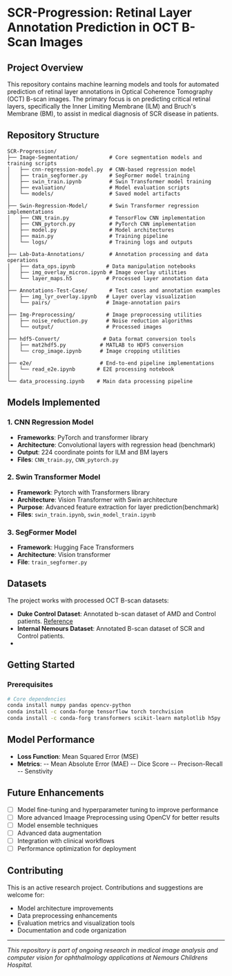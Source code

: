 # SCR-Progression: Retinal Layer Annotation Prediction in OCT B-Scan Images

## Project Overview

This repository contains machine learning models and tools for automated prediction of retinal layer annotations in Optical Coherence Tomography (OCT) B-scan images. The primary focus is on predicting critical retinal layers, specifically the Inner Limiting Membrane (ILM) and Bruch's Membrane (BM), to assist in medical diagnosis of SCR disease in patients.

## Repository Structure

```
SCR-Progression/
├── Image-Segmentation/          # Core segmentation models and training scripts
│   ├── cnn-regression-model.py  # CNN-based regression model
│   ├── train_segformer.py       # SegFormer model training
│   ├── swin_train.ipynb         # Swin Transformer model training
│   ├── evaluation/              # Model evaluation scripts
│   └── models/                  # Saved model artifacts
│
├── Swin-Regression-Model/       # Swin Transformer regression implementations
│   ├── CNN_train.py             # TensorFlow CNN implementation
│   ├── CNN_pytorch.py           # PyTorch CNN implementation
│   ├── model.py                 # Model architectures
│   ├── main.py                  # Training pipeline
│   └── logs/                    # Training logs and outputs
│
├── Lab-Data-Annotations/        # Annotation processing and data operations
│   ├── data_ops.ipynb          # Data manipulation notebooks
│   ├── img_overlay_micron.ipynb # Image overlay utilities
│   └── layer_maps.h5           # Processed layer annotation data
│
├── Annotations-Test-Case/       # Test cases and annotation examples
│   ├── img_lyr_overlay.ipynb   # Layer overlay visualization
│   └── pairs/                  # Image-annotation pairs
│
├── Img-Preprocessing/          # Image preprocessing utilities
│   ├── noise_reduction.py      # Noise reduction algorithms
│   └── output/                 # Processed images
│
├── hdf5-Convert/              # Data format conversion tools
│   ├── mat2hdf5.py           # MATLAB to HDF5 conversion
│   └── crop_image.ipynb      # Image cropping utilities
│
├── e2e/                      # End-to-end pipeline implementations
│   └── read_e2e.ipynb       # E2E processing notebook
│
└── data_processing.ipynb    # Main data processing pipeline
```

## Models Implemented

### 1. CNN Regression Model
- **Frameworks**: PyTorch and transformer library
- **Architecture**: Convolutional layers with regression head (benchmark)
- **Output**: 224 coordinate points for ILM and BM layers
- **Files**: `CNN_train.py`, `CNN_pytorch.py`

### 2. Swin Transformer Model
- **Framework**: Pytorch with Transformers library
- **Architecture**: Vision Transformer with Swin architecture
- **Purpose**: Advanced feature extraction for layer prediction(benchmark)
- **Files**: `swin_train.ipynb`, `swin_model_train.ipynb`

### 3. SegFormer Model
- **Framework**: Hugging Face Transformers
- **Architecture**: Vision transformer
- **File**: `train_segformer.py`

## Datasets

The project works with processed OCT B-scan datasets:
- **Duke Control Dataset**: Annotated b-scan dataset of AMD and Control patients. [Reference](https://people.duke.edu/~sf59/RPEDC_Ophth_2013_dataset.htm)
- **Internal Nemours Dataset**:  Annotated B-scan dataset of SCR and Control patients.
- 
## Getting Started

### Prerequisites
```bash
# Core dependencies
conda install numpy pandas opencv-python
conda install -c conda-forge tensorflow torch torchvision
conda install -c conda-forg transformers scikit-learn matplotlib h5py
```

## Model Performance

- **Loss Function**: Mean Squared Error (MSE)
- **Metrics**:
  -- Mean Absolute Error (MAE)
  -- Dice Score
  -- Precison-Recall
  -- Senstivity

## Future Enhancements

- [ ] Model fine-tuning and hyperparameter tuning to improve performance
- [ ] More advanced Imaage Preprocessing using OpenCV for better results
- [ ] Model ensemble techniques
- [ ] Advanced data augmentation
- [ ] Integration with clinical workflows
- [ ] Performance optimization for deployment

## Contributing

This is an active research project. Contributions and suggestions are welcome for:
- Model architecture improvements
- Data preprocessing enhancements
- Evaluation metrics and visualization tools
- Documentation and code organization
---

*This repository is part of ongoing research in medical image analysis and computer vision for ophthalmology applications at Nemours Childrens Hospital.*
